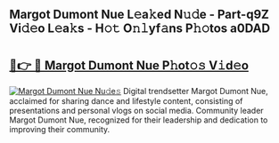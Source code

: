 ## Margot Dumont Nue L𝚎a𝚔ed N𝚞𝚍e - Part-q9Z Vi𝚍𝚎o L𝚎a𝚔s - H𝚘𝚝 O𝚗𝚕yf𝚊ns P𝚑𝚘tos a0DAD

# <h2><a href="http://kf2p1m.oniu.top/?m=Margot+Dumont+Nue">🔗👉 🔴 Margot Dumont Nue P𝚑ot𝚘𝚜 V𝚒d𝚎o</a></h2>

[![Margot Dumont Nue Nu𝚍e𝚜](https://i.imgur.com/0qMVB7G.gif)](http://kf2p1m.oniu.top/?m=Margot+Dumont+Nue)
Digital trendsetter Margot Dumont Nue, acclaimed for sharing dance and lifestyle content, consisting of presentations and personal vlogs on social media. Community leader Margot Dumont Nue, recognized for their leadership and dedication to improving their community.  
